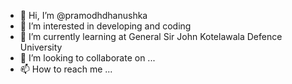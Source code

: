 - 👋 Hi, I’m @pramodhdhanushka
- 👀 I’m interested in developing and coding
- 🌱 I’m currently learning at General Sir John Kotelawala Defence University
- 💞️ I’m looking to collaborate on ...
- 📫 How to reach me ...

<!---
pramodhdhanushka/pramodhdhanushka is a ✨ special ✨ repository because its `README.md` (this file) appears on your GitHub profile.
You can click the Preview link to take a look at your changes.
--->
